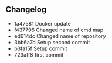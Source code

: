 ## Changelog
* 1a47581 Docker update
* f437796 Changed name of cmd map
* ed614dc Changed name of repository
* 3bb6a7d Setup second commit
* b3fa15f Setup commit
* 723aff8 first commit

